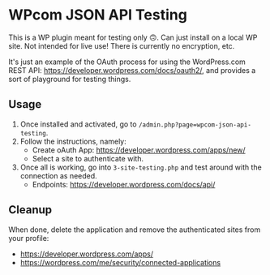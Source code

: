 # WPcom JSON API Testing

This is a WP plugin meant for testing only 🙃. Can just install on a local WP site. Not intended for live use! There is currently no encryption, etc.

It's just an example of the OAuth process for using the WordPress.com REST API: https://developer.wordpress.com/docs/oauth2/, and provides a sort of playground for testing things.

## Usage

1) Once installed and activated, go to `/admin.php?page=wpcom-json-api-testing`.
2) Follow the instructions, namely:
	- Create oAuth App: https://developer.wordpress.com/apps/new/
	- Select a site to authenticate with.
3) Once all is working, go into `3-site-testing.php` and test around with the connection as needed.
	- Endpoints: https://developer.wordpress.com/docs/api/

## Cleanup

When done, delete the application and remove the authenticated sites from your profile:

- https://developer.wordpress.com/apps/
- https://wordpress.com/me/security/connected-applications
